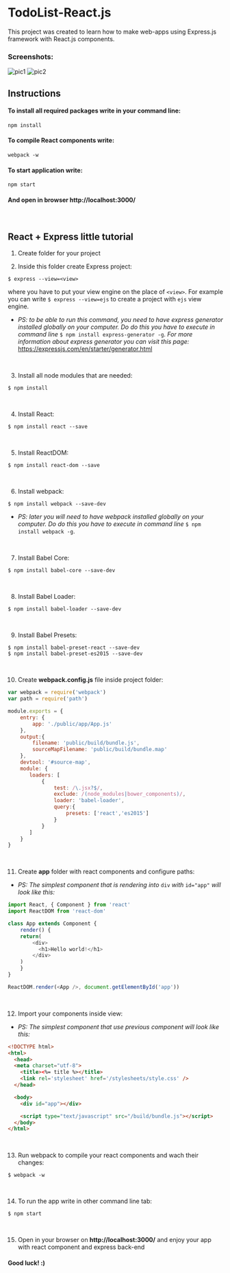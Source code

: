 # TodoList-React.js

This project was created to learn how to make web-apps using Express.js framework with React.js components.


### Screenshots:
![pic1](https://cloud.githubusercontent.com/assets/26466644/25105952/49da7448-23c7-11e7-8941-8205d01335e8.png)
![pic2](https://cloud.githubusercontent.com/assets/26466644/25105835/b73a4262-23c6-11e7-9397-00c89443a98b.png)

## Instructions
#### To install all required packages write in your command line: 
```
npm install
```

#### To compile React components write:
```
webpack -w
```

#### To start application write:
```
npm start
```

#### And open in browser http://localhost:3000/

<br>

## React + Express little tutorial
1. Create folder for your project<br>

2. Inside this folder create Express project:
```
$ express --view=<view>
```
where you have to put your view engine on the place of ```<view>```.
For example you can write ```$ express --view=ejs``` to create a project with ```ejs``` view engine.<br>
- *PS: to be able to run this command, you need to have express generator installed globally on your computer. Do do this you have to execute in command line* ```$ npm install express-generator -g```. *For more information about express generator you can visit this page:* https://expressjs.com/en/starter/generator.html 
<br>

3. Install all node modules that are needed:
```
$ npm install
```
<br>

4. Install React:
```
$ npm install react --save
```
<br>

5. Install ReactDOM:
```
$ npm install react-dom --save
```
<br>

6. Install webpack:
```
$ npm install webpack --save-dev
```
- *PS: later you will need to have webpack installed globally on your computer. Do do this you have to execute in command line* ```$ npm install webpack -g```.
<br>

7. Install Babel Core:
```
$ npm install babel-core --save-dev
```
<br>

8. Install Babel Loader:
```
$ npm install babel-loader --save-dev
```
<br>

9. Install Babel Presets:
```
$ npm install babel-preset-react --save-dev
$ npm install babel-preset-es2015 --save-dev
```
<br>

10. Create **webpack.config.js** file inside project folder:
```javascript
var webpack = require('webpack')
var path = require('path')

module.exports = {
    entry: {
        app: './public/app/App.js'
    },
    output:{
        filename: 'public/build/bundle.js',
        sourceMapFilename: 'public/build/bundle.map'
    },
    devtool: '#source-map',
    module: {
       loaders: [
           {
               test: /\.jsx?$/,
               exclude: /(node_modules|bower_components)/,
               loader: 'babel-loader',
               query:{
                   presets: ['react','es2015']
               }
           }
       ]
    }
}
```
<br>

11. Create **app** folder with react components and configure paths:
- *PS: The simplest component that is rendering into* ```div``` *with* ```id="app"``` *will look like this:*
```javascript
import React, { Component } from 'react'
import ReactDOM from 'react-dom'

class App extends Component {
	render() {
    return(
        <div>
          <h1>Hello world!</h1>
        </div>
    )
	}
}

ReactDOM.render(<App />, document.getElementById('app'))
```
<br>

12. Import your components inside view:
- *PS: The simplest component that use previous component will look like this:*
```html
<!DOCTYPE html>
<html>
  <head>
  <meta charset="utf-8">
    <title><%= title %></title>
    <link rel='stylesheet' href='/stylesheets/style.css' />
  </head>

  <body>
  	<div id="app"></div>

    <script type="text/javascript" src="/build/bundle.js"></script> 
  </body>
</html>
```
<br>

13. Run webpack to compile your react components and wach their changes:
```
$ webpack -w
```
<br>

14. To run the app write in other command line tab:
```
$ npm start
```
<br>

15. Open in your browser on **http://localhost:3000/** and enjoy your app with react component and express back-end

#### Good luck! :)
